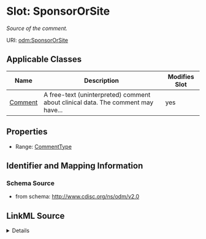 # Slot: SponsorOrSite


_Source of the comment._



URI: [odm:SponsorOrSite](http://www.cdisc.org/ns/odm/v2.0/SponsorOrSite)



<!-- no inheritance hierarchy -->




## Applicable Classes

| Name | Description | Modifies Slot |
| --- | --- | --- |
[Comment](Comment.md) | A free-text (uninterpreted) comment about clinical data. The comment may have... |  yes  |







## Properties

* Range: [CommentType](CommentType.md)





## Identifier and Mapping Information







### Schema Source


* from schema: http://www.cdisc.org/ns/odm/v2.0




## LinkML Source

<details>
```yaml
name: SponsorOrSite
description: Source of the comment.
from_schema: http://www.cdisc.org/ns/odm/v2.0
rank: 1000
alias: SponsorOrSite
domain_of:
- Comment
range: CommentType

```
</details>